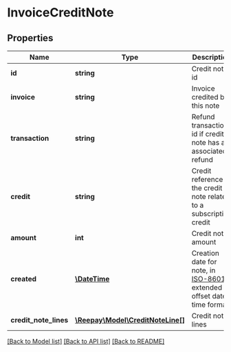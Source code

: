 # InvoiceCreditNote

## Properties

 Name                  | Type                                                    | Description                                                                                                    | Notes      
-----------------------|---------------------------------------------------------|----------------------------------------------------------------------------------------------------------------|------------
 **id**                | **string**                                              | Credit note id                                                                                                 |
 **invoice**           | **string**                                              | Invoice credited by this note                                                                                  |
 **transaction**       | **string**                                              | Refund transaction id if credit note has an associated refund                                                  | [optional] 
 **credit**            | **string**                                              | Credit reference if the credit note relates to a subscription credit                                           | [optional] 
 **amount**            | **int**                                                 | Credit note amount                                                                                             |
 **created**           | [**\DateTime**](\DateTime.md)                           | Creation date for note, in [ISO-8601](http://en.wikipedia.org/wiki/ISO_8601) extended offset date-time format. |
 **credit_note_lines** | [**\Reepay\Model\CreditNoteLine[]**](CreditNoteLine.md) | Credit note lines                                                                                              |

[[Back to Model list]](../../README.md#documentation-for-models) [[Back to API list]](../../README.md#documentation-for-api-endpoints) [[Back to README]](../../README.md)

